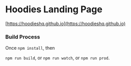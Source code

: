 # Hoodies Landing Page
[https://hoodieshq.github.io](https://hoodieshq.github.io)
### Build Process
Once `npm install`, then

`npm run build`, or
`npm run watch`, or
`npm run prod`.
